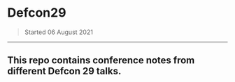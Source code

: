 # Defcon29

> Started 06 August 2021

---

## This repo contains conference notes from different Defcon 29 talks.
